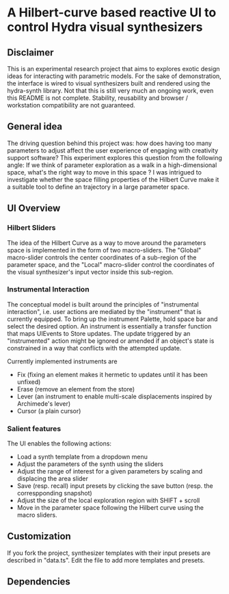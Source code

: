 # A Hilbert-curve based reactive UI to control Hydra visual synthesizers

## Disclaimer

This is an experimental research project that aims to explores exotic design ideas for interacting with parametric models.
For the sake of demonstration, the interface is wired to visual synthesizers built and rendered using the hydra-synth library.
Not that this is still very much an ongoing work, even this README is not complete.
Stability, reusability and browser / workstation compatibility are not guaranteed.

## General idea

The driving question behind this project was: how does having too many parameters to adjust affect the user experience of engaging with creativity support software?
This experiment explores this question from the following angle: 
If we think of parameter exploration as a walk in a high-dimensional space, what's the right way to move in this space ?
I was intrigued to investigate whether the space filling properties of the Hilbert Curve make it a suitable tool to define an trajectory in a large parameter space.

## UI Overview 

### Hilbert Sliders
The idea of the Hilbert Curve as a way to move around the parameters space is implemented in the form of two macro-sliders.
The "Global" macro-slider controls the center coordinates of a sub-region of the parameter space, and the "Local" macro-slider control the coordinates of the visual synthesizer's input vector inside this sub-region.

### Instrumental Interaction
The conceptual model is built around the principles of "instrumental interaction", i.e. user actions are mediated by the "instrument" that is currently equipped.
To bring up the instrument Palette, hold space bar and select the desired option.
An instrument is essentially a transfer function that maps UIEvents to Store updates.
The update triggered by an "instrumented" action might be ignored or amended if an object's state is constrained in a way that conflicts with the attempted update.  

Currently implemented instruments are
* Fix (fixing an element makes it hermetic to updates until it has been unfixed)
* Erase (remove an element from the store)
* Lever (an instrument to enable multi-scale displacements inspired by Archimede's lever)
* Cursor (a plain cursor)


### Salient features 

The UI enables the following actions:

* Load a synth template from a dropdown menu
* Adjust the parameters of the synth using the sliders
* Adjust the range of interest for a given parameters by scaling and displacing the area slider
* Save (resp. recall) input presets by clicking the save button (resp. the correspponding snapshot)
* Adjust the size of the local exploration region with SHIFT + scroll 
* Move in the parameter space following the Hilbert curve using the macro sliders.

## Customization

If you fork the project, synthesizer templates with their input presets are described in "data.ts".
Edit the file to add more templates and presets.


## Dependencies


